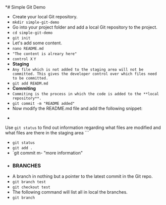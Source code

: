 *# Simple Git Demo

* Create your local Git repository.
* `mkdir simple-git-demo`
* Go into your project folder and add a local Git repository to the project.
* `cd simple-git-demo`
* `git init`
* Let's add some content.
* `nano README.md`
* `"The content is alreary here"`
* `control X` `Y`
* **Staging** 
* ```Any file which is not added to the staging area will not be committed. This gives the developer control over which files need to be committed.```
* `git add READM.md`
* **Commiting**
* ```Commiting is the process in which the code is added to the **local repository**.```
* `git commit -m "README added"`
* Now modify the README.md file and add the following snippet:
* ```Status
Use `git status` to find out information regarding what files are modified and what files are there in the staging area ```
* `git status`
* `git add .`
* `git commit m- "more information"
* ### BRANCHES
* A branch in nothing but a pointer to the latest commit in the Git repo. 
* `git branch test`
* `git checkout test`
* The following command will list all in local the branches.
* `git branch`
 

 


  











